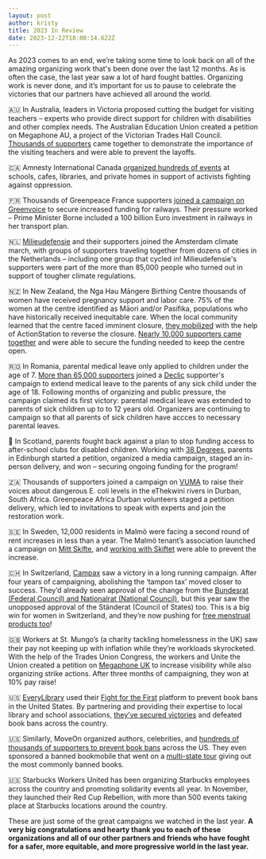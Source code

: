 ```yaml
---
layout: post
author: kristy
title: 2023 In Review
date: 2023-12-22T18:00:14.622Z
---
```

As 2023 comes to an end, we’re taking some time to look back on all of the amazing organizing work that's been done over the last 12 months. As is often the case, the last year saw a lot of hard fought battles. Organizing work is never done, and it’s important for us to pause to celebrate the victories that our partners have achieved all around the world.

🇦🇺 In Australia, leaders in Victoria proposed cutting the budget for visiting teachers – experts who provide direct support for children with disabilities and other complex needs. The Australian Education Union created a petition on Megaphone AU, a project of the Victorian Trades Hall Council. [Thousands of supporters](https://www.megaphone.org.au/petitions/save-teachers-jobs) came together to demonstrate the importance of the visiting teachers and were able to prevent the layoffs.

🇨🇦 Amnesty International Canada [organized hundreds of events](https://act.writeathon.ca/calendars/write-for-rights-2023) at schools, cafes, libraries, and private homes in support of activists fighting against oppression. 

🇫🇷 Thousands of Greenpeace France supporters [joined a campaign on Greenvoice](https://agir.greenvoice.fr/petitions/madame-la-premiere-ministre-sauvez-les-3-milliards-pour-le-train) to secure increased funding for railways. Their pressure worked – Prime Minister Borne included a 100 billion Euro investment in railways in her transport plan. 

🇳🇱 [Milieudefensie](https://milieudefensie.nl/actueel/bijna-verkiezingen-zo-kan-jij-het-klimaat-laten-winnen) and their supporters joined the Amsterdam climate march, with groups of supporters traveling together from dozens of cities in the Netherlands – including one group that cycled in! Milieudefensie's supporters were part of the more than 85,000 people who turned out in support of tougher climate regulations.

🇳🇿 In New Zealand, the Nga Hau Māngere Birthing Centre thousands of women have received pregnancy support and labor care. 75% of the women at the centre identified as Māori and/or Pasifika, populations who have historically received inequitable care. When the local community learned that the centre faced imminent closure, [they mobilized](https://our.actionstation.org.nz/petitions/keep-nga-hau-birthing-centre-open) with the help of ActionStation to reverse the closure. [Nearly 10,000 supporters came together](https://2023.actionstation.org.nz/#:~:text=Nga%20Hau%20Birthing%20Centre%20remains%20open!%20(OurActionStation)) and were able to secure the funding needed to keep the centre open. 

🇷🇴 In Romania, parental medical leave only applied to children under the age of 7. [More than 65,000 supporters](https://campaniamea.de-clic.ro/petitions/concediu-medical-pentru-parintii-copiilor-peste-7-ani) joined a [Declic](https://www.declic.ro/) supporter's campaign to extend medical leave to the parents of any sick child under the age of 18. Following months of organizing and public pressure, the campaign claimed its first victory: parental medical leave was extended to parents of sick children up to to 12 years old. Organizers are continuing to campaign so that all parents of sick children have accces to necessary parental leaves. 

🏴󠁧󠁢󠁳󠁣󠁴󠁿 In Scotland, parents fought back against a plan to stop funding access to after-school clubs for disabled children. Working with [38 Degrees](https://home.38degrees.org.uk/2023/09/14/edinburgh-childcare/), parents in Edinburgh started a petition, organized a media campaign, staged an in-person delivery, and won – securing ongoing funding for the program! 

🇿🇦 Thousands of supporters joined a campaign on [VUMA](https://www.vuma.earth/petitions/your-broken-promises-and-lack-of-commitments-to-reduce-e-coli-are-literally-killing-us) to raise their voices about dangerous E. coli levels in the eThekwini rivers in Durban, South Africa. Greenpeace Africa Durban volunteers staged a petition delivery, which led to invitations to speak with experts and join the restoration work. 

🇸🇪  In Sweden, 12,000 residents in Malmö were facing a second round of rent increases in less than a year. The Malmö tenant’s association launched a campaign on [Mitt Skifte](https://www.mittskifte.org/petitions/hyreshojning-igen-nej-tack-1), and [working with Skiftet](https://skiftet.org/2023/12/gott-nytt-ar-fran-skiftet-nio-viktiga-ogonblick-2023/#:~:text=Malm%C3%B6%20residents%20stop%20the%20double%20increase%20in%20rent) were able to prevent the increase.

🇨🇭 In Switzerland, [Campax](https://campax.org/) saw a victory in a long running campaign. After four years of campaigning, abolishing the ‘tampon tax’ moved closer to success. They’d already seen approval of the change from the [Bundesrat (Federal Council) and Nationalrat (National Council)](https://www.blick.ch/politik/mehrwertsteuer-wird-angepasst-tiefere-steuer-fuer-tampons-id18356669.html), but this year saw the unopposed approval of the Ständerat (Council of States) too. This is a big win for women in Switzerland, and they’re now pushing for [free menstrual products too](https://campax.org/tamponsteuer/)! 

🇬🇧 Workers at St. Mungo’s (a charity tackling homelessness in the UK) saw their pay not keeping up with inflation while they’re workloads skyrocketed. With the help of the Trades Union Congress, the workers and Unite the Union created a petition on [Megaphone UK](https://www.megaphone.org.uk/petitions/give-the-st-mungo-s-workers-a-fair-pay-rise) to increase visibility while also organizing strike actions. After three months of campaigning, they won at 10% pay raise!

🇺🇸 [EveryLibrary](https://www.everylibrary.org/) used their [Fight for the First](https://www.fightforthefirst.org/) platform to prevent book bans in the United States. By partnering and providing their expertise to local library and school associations, [they’ve secured victories](https://www.everylibrary.org/news_and_updates) and defeated book bans across the country.

🇺🇸 Similarly, MoveOn organized authors, celebrities, and [hundreds of thousands of supporters to prevent book bans](https://sign.moveon.org/efforts/end-book-banning-across-the-country) across the US. They even sponsored a banned bookmobile that went on a [multi-state tour](https://campaigns.moveon.org/banned-bookmobile/) giving out the most commonly banned books.

🇺🇸 Starbucks Workers United has been organizing Starbucks employees across the country and promoting solidarity events all year. In November, they launched their Red Cup Rebellion, with more than 500 events taking place at Starbucks locations around the country.

These are just some of the great campaigns we watched in the last year. **A very big congratulations and hearty thank you to each of these organizations and all of our other partners and friends who have fought for a safer, more equitable, and more progressive world in the last year.**